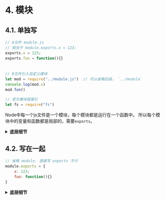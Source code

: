 # 4. 模块
## 4.1. 单独写
```js
// A文件 module.js
// 相当于 module.exports.x = 123;
exports.x = 123;
exports.fun = function(){}


// B文件引入自定义模块
let mod = require("../module.js")  // 可以省略后缀， `../module`
console.log(mod.x)
mod.fun()
```
```js
// 官方模块直接引
let fs = require("fs")
```

Node中每一个js文件是一个模块，每个模块都是运行在一个函数中。
所以每个模块中的变量和函数都是局部的，需要`exports`。

<details>
<summary><strong>底层细节</strong></summary>
<br />


![picture 1](/image/9a471b8595a1efe77161a3676763d359b0bfcdd11cbc9974ea23ab4faedb6d9d.png) 

![picture 3](/image/bd2a7ac1a0309dd8b81d94b6384b94be007ddeeab8d3257129551e621a4086bc.png)  


![picture 2](/image/2284dcbb84396d4e0c23e29ac6f028fb66ebfca7ae7028366d3889542fa480ca.png)  

</details>


## 4.2. 写在一起
```js
// 省略 module. 直接写 exports 不行
module.exports = {
    x: 123;
    fun: function(){}
}
```


<details>
<summary><strong>底层细节</strong></summary>
<br />



```js
// var obj = {} 也一样
var obj = new Object()
obj.name = "1"
var obj2 = obj
var obj3 = obj

obj.name = "2"
console.log(obj.name, obj2.name)    
// 2 2

obj2.name = "3"
console.log(obj.name, obj2.name)    
// 3 3
```
`obj`变量存的值是对象`{...}`的地址，所以`obj2`复制`obj`的值，也指向那个内存地址。两者修改的都是同一块内存地址。

```js
obj = null
console.log(obj, obj2, obj3)    
// null { name: '3' } { name: '3' }

obj2.name = "4"
console.log(obj, obj2, obj3)    
// null { name: '4' } { name: '4' }

obj2 = {age: 10}
console.log(obj, obj2, obj3)    
null { age: 10 } { name: '4' }
```
`obj=null`只是让变量`obj`不再指向那块内存，而不是释放那块内存，所以`obj2`和`ojb3`还指向那块内存，且依然修改一个别的也变。

同理，`obj2={age: 10}`也是修改`obj2`让其不再指向那块内存。

综上所述，因为`exports`和`module.exports`的关系是`exports = module.exports`，所以直接使用`exports`，就无法修改`module.exports`的值。

</details>

